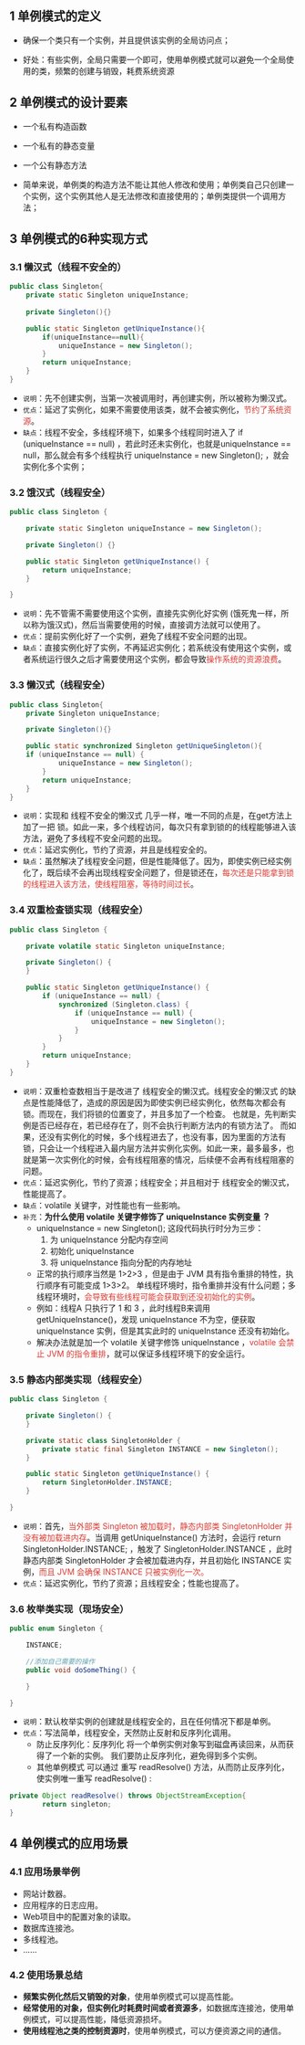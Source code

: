 
## 1 单例模式的定义

- 确保一个类只有一个实例，并且提供该实例的全局访问点；

- 好处：有些实例，全局只需要一个即可，使用单例模式就可以避免一个全局使用的类，频繁的创建与销毁，耗费系统资源

## 2 单例模式的设计要素

- 一个私有构造函数
- 一个私有的静态变量
- 一个公有静态方法

- 简单来说，单例类的构造方法不能让其他人修改和使用；单例类自己只创建一个实例，这个实例其他人是无法修改和直接使用的；单例类提供一个调用方法；

## 3 单例模式的6种实现方式

### 3.1 懒汉式（线程不安全的）
```java
public class Singleton{
	private static Singleton uniqueInstance;
	
	private Singleton(){}

	public static Singleton getUniqueInstance(){
		if(uniqueInstance==null){
			uniqueInstance = new Singleton();
		}
		return uniqueInstance;
	}
}
```

- `说明`：先不创建实例，当第一次被调用时，再创建实例，所以被称为懒汉式。
- `优点`：延迟了实例化，如果不需要使用该类，就不会被实例化，<font color="#d83931">节约了系统资源</font>。
- `缺点`：线程不安全，多线程环境下，如果多个线程同时进入了 if (uniqueInstance == null) ，若此时还未实例化，也就是uniqueInstance == null，那么就会有多个线程执行 uniqueInstance = new Singleton(); ，就会实例化多个实例；

### 3.2 饿汉式（线程安全）
```java
public class Singleton {

    private static Singleton uniqueInstance = new Singleton();

    private Singleton() {}

    public static Singleton getUniqueInstance() {
        return uniqueInstance;
    }

}
```

- `说明`：先不管需不需要使用这个实例，直接先实例化好实例 (饿死鬼一样，所以称为饿汉式)，然后当需要使用的时候，直接调方法就可以使用了。
- `优点`：提前实例化好了一个实例，避免了线程不安全问题的出现。
- `缺点`：直接实例化好了实例，不再延迟实例化；若系统没有使用这个实例，或者系统运行很久之后才需要使用这个实例，都会导致<font color="#d83931">操作系统的资源浪费</font>。

### 3.3 懒汉式（线程安全）
```java
public class Singleton{
	private Singleton uniqueInstance;

	private Singleton(){}

	public static synchronized Singleton getUniqueSingleton(){
	if (uniqueInstance == null) {
            uniqueInstance = new Singleton();
        }
        return uniqueInstance;
	}
}
```

- `说明`：实现和 线程不安全的懒汉式 几乎一样，唯一不同的点是，在get方法上 加了一把 锁。如此一来，多个线程访问，每次只有拿到锁的的线程能够进入该方法，避免了多线程不安全问题的出现。
- `优点`：延迟实例化，节约了资源，并且是线程安全的。
- `缺点`：虽然解决了线程安全问题，但是性能降低了。因为，即使实例已经实例化了，既后续不会再出现线程安全问题了，但是锁还在，<font color="#d83931">每次还是只能拿到锁的线程进入该方法，使线程阻塞，等待时间过长</font>。

### 3.4 双重检查锁实现（线程安全）
```java
public class Singleton {

    private volatile static Singleton uniqueInstance;

    private Singleton() {
    }

    public static Singleton getUniqueInstance() {
        if (uniqueInstance == null) {
            synchronized (Singleton.class) {
                if (uniqueInstance == null) {
                    uniqueInstance = new Singleton();
                }
            }
        }
        return uniqueInstance;
    }  
}
```

- `说明`：双重检查数相当于是改进了 线程安全的懒汉式。线程安全的懒汉式 的缺点是性能降低了，造成的原因是因为即使实例已经实例化，依然每次都会有锁。而现在，我们将锁的位置变了，并且多加了一个检查。 也就是，先判断实例是否已经存在，若已经存在了，则不会执行判断方法内的有锁方法了。 而如果，还没有实例化的时候，多个线程进去了，也没有事，因为里面的方法有锁，只会让一个线程进入最内层方法并实例化实例。如此一来，最多最多，也就是第一次实例化的时候，会有线程阻塞的情况，后续便不会再有线程阻塞的问题。
- `优点`：延迟实例化，节约了资源；线程安全；并且相对于 线程安全的懒汉式，性能提高了。
- `缺点`：volatile 关键字，对性能也有一些影响。
- `补充`：**为什么使用 volatile 关键字修饰了 uniqueInstance 实例变量 ？**
	- uniqueInstance = new Singleton(); 这段代码执行时分为三步：
		1. 为 uniqueInstance 分配内存空间
		2. 初始化 uniqueInstance
		3. 将 uniqueInstance 指向分配的内存地址
	- 正常的执行顺序当然是 1>2>3 ，但是由于 JVM 具有指令重排的特性，执行顺序有可能变成 1>3>2。  单线程环境时，指令重排并没有什么问题；多线程环境时，<font color="#d83931">会导致有些线程可能会获取到还没初始化的实例</font>。  
	- 例如：线程A 只执行了 1 和 3 ，此时线程B来调用 getUniqueInstance()，发现 uniqueInstance 不为空，便获取 uniqueInstance 实例，但是其实此时的 uniqueInstance 还没有初始化。
	- 解决办法就是加一个 volatile 关键字修饰 uniqueInstance ，<font color="#d83931">volatile 会禁止 JVM 的指令重排</font>，就可以保证多线程环境下的安全运行。

### 3.5 静态内部类实现（线程安全）
```java
public class Singleton {

    private Singleton() {
    }

    private static class SingletonHolder {
        private static final Singleton INSTANCE = new Singleton();
    }

    public static Singleton getUniqueInstance() {
        return SingletonHolder.INSTANCE;
    }

}
```

- `说明`：首先，<font color="#d83931">当外部类 Singleton 被加载时，静态内部类 SingletonHolder 并没有被加载进内存</font>。当调用 getUniqueInstance() 方法时，会运行 return SingletonHolder.INSTANCE; ，触发了 SingletonHolder.INSTANCE ，此时静态内部类 SingletonHolder 才会被加载进内存，并且初始化 INSTANCE 实例，<font color="#d83931">而且 JVM 会确保 INSTANCE 只被实例化一次。</font>
- `优点`：延迟实例化，节约了资源；且线程安全；性能也提高了。

### 3.6 枚举类实现（现场安全）
```java
public enum Singleton {

    INSTANCE;

    //添加自己需要的操作
    public void doSomeThing() {

    }

}
```

- `说明`：默认枚举实例的创建就是线程安全的，且在任何情况下都是单例。
- `优点`：写法简单，线程安全，天然防止反射和反序列化调用。
	- 防止反序列化：反序列化 将一个单例实例对象写到磁盘再读回来，从而获得了一个新的实例。 我们要防止反序列化，避免得到多个实例。
	- 其他单例模式 可以通过 重写 readResolve() 方法，从而防止反序列化，使实例唯一重写 readResolve() :
```java
private Object readResolve() throws ObjectStreamException{
        return singleton;
}
```

## 4 单例模式的应用场景

### 4.1 应用场景举例

- 网站计数器。
- 应用程序的日志应用。
- Web项目中的配置对象的读取。
- 数据库连接池。
- 多线程池。
- ......

### 4.2 使用场景总结

- **频繁实例化然后又销毁的对象**，使用单例模式可以提高性能。
- **经常使用的对象，但实例化时耗费时间或者资源多**，如数据库连接池，使用单例模式，可以提高性能，降低资源损坏。
- **使用线程池之类的控制资源时**，使用单例模式，可以方便资源之间的通信。